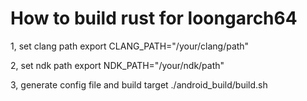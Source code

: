 # How to build rust for loongarch64
1, set clang path
export CLANG_PATH="/your/clang/path"

2, set ndk path
export NDK_PATH="/your/ndk/path"

3, generate config file and build target
./android_build/build.sh
